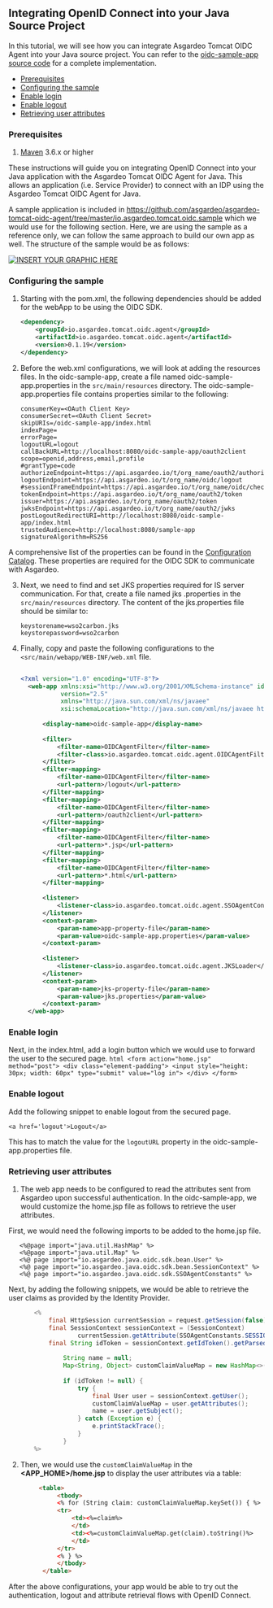 ## Integrating OpenID Connect into your Java Source Project

In this tutorial, we will see how you can integrate Asgardeo Tomcat OIDC Agent into your Java source project.
You can refer to the [oidc-sample-app source code](../io.asgardeo.tomcat.oidc.sample) for a complete implementation.

  * [Prerequisites](#prerequisites)
  * [Configuring the sample](#configuring-the-sample)
  * [Enable login](#enable-login)
  * [Enable logout](#enable-logout)
  * [Retrieving user attributes](#retrieving-user-attributes)

### Prerequisites
1. [Maven](https://maven.apache.org/download.cgi) 3.6.x or higher

These instructions will guide you on integrating OpenID Connect into your Java application with the Asgardeo Tomcat OIDC
 Agent for Java.
This allows an application (i.e. Service Provider) to connect with an IDP using the Asgardeo Tomcat OIDC Agent for Java.

A sample application is included in 
https://github.com/asgardeo/asgardeo-tomcat-oidc-agent/tree/master/io.asgardeo.tomcat.oidc.sample
 which we would use for the following section. 
Here, we are using the sample as a reference only, we can follow the same approach to build our own app as well.
The structure of the sample would be as follows:

[![INSERT YOUR GRAPHIC HERE](https://miro.medium.com/max/1400/1*M9-eI8gcUugJD_6u7PXN1Q.png)]()

### Configuring the sample

1. Starting with the pom.xml, the following dependencies should be added for the webApp to be using the OIDC SDK.
      ```xml
      <dependency>
          <groupId>io.asgardeo.tomcat.oidc.agent</groupId>
          <artifactId>io.asgardeo.tomcat.oidc.agent</artifactId>
          <version>0.1.19</version>
      </dependency>
      ```

2. Before the web.xml configurations, we will look at adding the resources files.
   In the oidc-sample-app, create a file named oidc-sample-app.properties in the `src/main/resources` directory. The 
   oidc-sample-app.properties file contains properties similar to the following:

      ```text
      consumerKey=<OAuth Client Key>
      consumerSecret=<OAuth Client Secret>
      skipURIs=/oidc-sample-app/index.html
      indexPage=
      errorPage=
      logoutURL=logout
      callBackURL=http://localhost:8080/oidc-sample-app/oauth2client
      scope=openid,address,email,profile
      #grantType=code
      authorizeEndpoint=https://api.asgardeo.io/t/org_name/oauth2/authorize
      logoutEndpoint=https://api.asgardeo.io/t/org_name/oidc/logout
      #sessionIFrameEndpoint=https://api.asgardeo.io/t/org_name/oidc/checksession
      tokenEndpoint=https://api.asgardeo.io/t/org_name/oauth2/token
      issuer=https://api.asgardeo.io/t/org_name/oauth2/token
      jwksEndpoint=https://api.asgardeo.io/t/org_name/oauth2/jwks
      postLogoutRedirectURI=http://localhost:8080/oidc-sample-app/index.html
      trustedAudience=http://localhost:8080/sample-app
      signatureAlgorithm=RS256
      ```
A comprehensive list of the properties can be found in the [Configuration Catalog](../io.asgardeo.tomcat.oidc.sample/src/main/resources/configuration-catalog.md).
    These properties are required for the OIDC SDK to communicate with Asgardeo.

3. Next, we need to find and set JKS properties required for IS server communication.  For that, create a file named jks
      .properties in the `src/main/resources` directory. The content of the jks.properties file should be similar to:
      
      ```text
      keystorename=wso2carbon.jks
      keystorepassword=wso2carbon
      ```
   


4. Finally, copy and paste the following configurations to the `<src/main/webapp/WEB-INF/web.xml` file. 

   ```xml
   
   <?xml version="1.0" encoding="UTF-8"?>
     <web-app xmlns:xsi="http://www.w3.org/2001/XMLSchema-instance" id="SampleApp"
              version="2.5"
              xmlns="http://java.sun.com/xml/ns/javaee"
              xsi:schemaLocation="http://java.sun.com/xml/ns/javaee http://java.sun.com/xml/ns/javaee/web-app_2_5.xsd">
     
         <display-name>oidc-sample-app</display-name>
     
         <filter>
             <filter-name>OIDCAgentFilter</filter-name>
             <filter-class>io.asgardeo.tomcat.oidc.agent.OIDCAgentFilter</filter-class>
         </filter>
         <filter-mapping>
             <filter-name>OIDCAgentFilter</filter-name>
             <url-pattern>/logout</url-pattern>
         </filter-mapping>
         <filter-mapping>
             <filter-name>OIDCAgentFilter</filter-name>
             <url-pattern>/oauth2client</url-pattern>
         </filter-mapping>
         <filter-mapping>
             <filter-name>OIDCAgentFilter</filter-name>
             <url-pattern>*.jsp</url-pattern>
         </filter-mapping>
         <filter-mapping>
             <filter-name>OIDCAgentFilter</filter-name>
             <url-pattern>*.html</url-pattern>
         </filter-mapping>
     
         <listener>
             <listener-class>io.asgardeo.tomcat.oidc.agent.SSOAgentContextEventListener</listener-class>
         </listener>
         <context-param>
             <param-name>app-property-file</param-name>
             <param-value>oidc-sample-app.properties</param-value>
         </context-param>
     
         <listener>
             <listener-class>io.asgardeo.tomcat.oidc.agent.JKSLoader</listener-class>
         </listener>
         <context-param>
             <param-name>jks-property-file</param-name>
             <param-value>jks.properties</param-value>
         </context-param>
     </web-app>
   ```
### Enable login    

Next, in the index.html, add a login button which we would use to forward the user to the secured page.
      ```html
        <form action="home.jsp" method="post">
            <div class="element-padding">
                <input style="height: 30px; width: 60px" type="submit" value="log in">
            </div>
        </form>
      ```

### Enable logout

Add the following snippet to enable logout from the secured page.

`<a href='logout'>Logout</a>`
      
   This has to match the value for the `logoutURL` property in the oidc-sample-app.properties file.

### Retrieving user attributes

1. The web app needs to be configured to read the attributes sent from Asgardeo upon successful
 authentication. In the oidc-sample-app, we would customize the home.jsp file as follows to retrieve the user attributes.
 
 First, we would need the following imports to be added to the home.jsp file.
 
       <%@page import="java.util.HashMap" %>
       <%@page import="java.util.Map" %>
       <%@ page import="io.asgardeo.java.oidc.sdk.bean.User" %>
       <%@ page import="io.asgardeo.java.oidc.sdk.bean.SessionContext" %>
       <%@ page import="io.asgardeo.java.oidc.sdk.SSOAgentConstants" %>
        
Next, by adding the following snippets, we would be able to retrieve the user claims as provided by the Identity Provider.
     
 ```java
        <%
            final HttpSession currentSession = request.getSession(false);
            final SessionContext sessionContext = (SessionContext)
                    currentSession.getAttribute(SSOAgentConstants.SESSION_CONTEXT);
            final String idToken = sessionContext.getIdToken().getParsedString();
            
                String name = null;
                Map<String, Object> customClaimValueMap = new HashMap<>();
                
                if (idToken != null) {
                    try {
                        final User user = sessionContext.getUser();
                        customClaimValueMap = user.getAttributes();
                        name = user.getSubject();
                    } catch (Exception e) {
                        e.printStackTrace();
                    }
                }
        %>
 ```
     
    
      
2. Then, we would use the `customClaimValueMap` in the **<APP_HOME>/home.jsp** to display the user attributes via a 
table:

      ```html
           <table>
                <tbody>
                <% for (String claim: customClaimValueMap.keySet()) { %>
                <tr>
                    <td><%=claim%>
                    </td>
                    <td><%=customClaimValueMap.get(claim).toString()%>
                    </td>
                </tr>
                <% } %>
                </tbody>
            </table>
      ```
After the above configurations, your app would be able to try out the authentication, logout and attribute 
retrieval flows with OpenID Connect.
   
